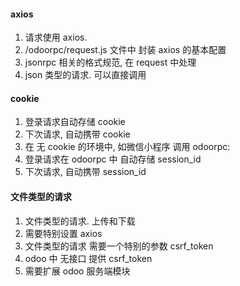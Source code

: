 #### axios

1. 请求使用 axios.
2. /odoorpc/request.js 文件中 封装 axios 的基本配置
3. jsonrpc 相关的格式规范, 在 request 中处理
4. json 类型的请求. 可以直接调用

#### cookie

1. 登录请求自动存储 cookie
2. 下次请求, 自动携带 cookie
3. 在 无 cookie 的环境中, 如微信小程序 调用 odoorpc:
4. 登录请求在 odoorpc 中 自动存储 session_id
5. 下次请求, 自动携带 session_id

#### 文件类型的请求

1. 文件类型的请求. 上传和下载
2. 需要特别设置 axios
3. 文件类型的请求 需要一个特别的参数 csrf_token
4. odoo 中 无接口 提供 csrf_token
5. 需要扩展 odoo 服务端模块

